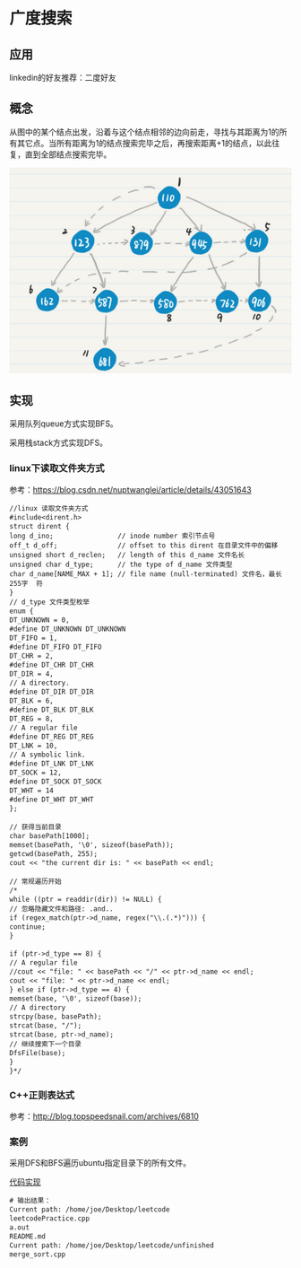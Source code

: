 # 广度搜索

## 应用

linkedin的好友推荐：二度好友

## 概念

从图中的某个结点出发，沿着与这个结点相邻的边向前走，寻找与其距离为1的所有其它点。当所有距离为1的结点搜索完毕之后，再搜索距离+1的结点，以此往复，直到全部结点搜索完毕。

![1547979409884](assets/1547979409884.png)

## 实现

采用队列queue方式实现BFS。

采用栈stack方式实现DFS。

### linux下读取文件夹方式

参考：https://blog.csdn.net/nuptwanglei/article/details/43051643

```
//linux 读取文件夹方式
#include<dirent.h> 
struct dirent {
long d_ino;                // inode number 索引节点号
off_t d_off;               // offset to this dirent 在目录文件中的偏移
unsigned short d_reclen;   // length of this d_name 文件名长
unsigned char d_type;      // the type of d_name 文件类型 
char d_name[NAME_MAX + 1]; // file name (null-terminated) 文件名，最长255字  符 
}
// d_type 文件类型枚举
enum {
DT_UNKNOWN = 0,
#define DT_UNKNOWN DT_UNKNOWN
DT_FIFO = 1,
#define DT_FIFO DT_FIFO
DT_CHR = 2,
#define DT_CHR DT_CHR
DT_DIR = 4,
// A directory.
#define DT_DIR DT_DIR
DT_BLK = 6,
#define DT_BLK DT_BLK
DT_REG = 8,
// A regular file
#define DT_REG DT_REG
DT_LNK = 10,
// A symbolic link. 
#define DT_LNK DT_LNK
DT_SOCK = 12,
#define DT_SOCK DT_SOCK
DT_WHT = 14
#define DT_WHT DT_WHT
};

// 获得当前目录
char basePath[1000];
memset(basePath, '\0', sizeof(basePath));
getcwd(basePath, 255);
cout << "the current dir is: " << basePath << endl;

// 常规遍历开始
/*
while ((ptr = readdir(dir)) != NULL) {
// 忽略隐藏文件和路径: .and..
if (regex_match(ptr->d_name, regex("\\.(.*)"))) {
continue;
}

if (ptr->d_type == 8) {
// A regular file
//cout << "file: " << basePath << "/" << ptr->d_name << endl;
cout << "file: " << ptr->d_name << endl;
} else if (ptr->d_type == 4) {
memset(base, '\0', sizeof(base));
// A directory
strcpy(base, basePath);
strcat(base, "/");
strcat(base, ptr->d_name);
// 继续搜索下一个目录
DfsFile(base);
}
}*/

```

### C++正则表达式

参考：http://blog.topspeedsnail.com/archives/6810

### 案例

采用DFS和BFS遍历ubuntu指定目录下的所有文件。

[代码实现](tree_breadth_first_search.cpp)

```shell
# 输出结果：
Current path: /home/joe/Desktop/leetcode
leetcodePractice.cpp
a.out
README.md
Current path: /home/joe/Desktop/leetcode/unfinished
merge_sort.cpp
```

